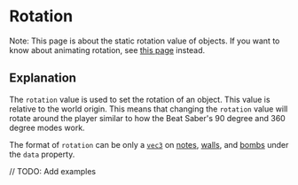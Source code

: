# Rotation

Note: This page is about the static rotation value of objects. If you want to know about animating rotation, see [this page](../animations/rotation.md) instead.

## Explanation

The `rotation` value is used to set the rotation of an object. This value is relative to the world origin. This means that changing the `rotation` value will rotate around the player similar to how the Beat Saber's 90 degree and 360 degree modes work.

The format of `rotation` can be only a [`vec3`](../types/vec3.md) on [notes](../objects/note.md), [walls](../objects/wall.md), and [bombs](../objects/bomb.md) under the `data` property.

// TODO: Add examples